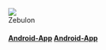 <div class="logoRow">
  <div class="logoColumn logoColumnLeft"><img src="logo120.png"></div>
  <div class="logoColumn logoColumnRight">
    <div class="vCentered">
      <div class="logoTitle">Zebulon</div>
      <div class="logoDescription">
        <span class="en"></span>
        <span class="de"></span>
      </div>
    </div>
  </div>
</div>

<h4>
  <span class="en"><b><a href="app-release.aab">Android-App<a></b></span>
  <span class="de"><b><a href="app-release.aab">Android-App<a></b></span>
</h4>

<p>
  <span class="en"></span>
  <span class="de"></span>
</p>

<h3>&nbsp;</h3>
